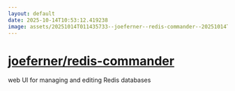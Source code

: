 ```yaml
---
layout: default
date: 2025-10-14T10:53:12.419238
image: assets/20251014T011435733--joeferner--redis-commander--20251014T013204418--cropped.png
---
```


# [joeferner/redis-commander](https://github.com/joeferner/redis-commander)

web UI for managing and editing Redis databases
